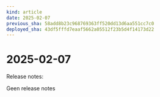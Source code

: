 ```yaml
---
kind: article
date: 2025-02-07
previous_sha: 58add8b23c968769363ff520dd13d6aa551cc7c0
deployed_sha: 43df5fffd7eaaf5662a05512f23b5d4f14173d22
---
```


# 2025-02-07

Release notes:

Geen release notes
